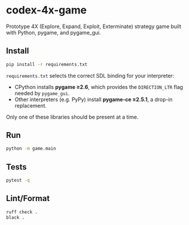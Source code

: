 # codex-4x-game

Prototype 4X (Explore, Expand, Exploit, Exterminate) strategy game built with Python, pygame, and pygame_gui.

## Install

```bash
pip install -r requirements.txt
```

`requirements.txt` selects the correct SDL binding for your interpreter:

- CPython installs **pygame ≥2.6**, which provides the `DIRECTION_LTR` flag
  needed by `pygame_gui`.
- Other interpreters (e.g. PyPy) install **pygame-ce ≥2.5.1**, a drop-in
  replacement.

Only one of these libraries should be present at a time.

## Run

```bash
python -m game.main
```

## Tests

```bash
pytest -q
```

## Lint/Format

```bash
ruff check .
black .
```
